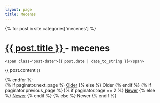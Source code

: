 ```yaml
---
layout: page
title: Mecenes
---
```


<div class="posts">
  {% for post in site.categories['mecenes'] %}
  <div class="post">
    <h1 class="post-title">
      <a href="{{ post.url }}">
        {{ post.title }}
      </a>
      <span class="gu">- mecenes</span>
    </h1>

    <span class="post-date">{{ post.date | date_to_string }}</span>

  {{ post.content }}
  </div>
  {% endfor %}
</div>

<div class="pagination">
  {% if paginator.next_page %}
    <a class="pagination-item older" href="/page{{paginator.next_page}}">Older</a>
  {% else %}
    <span class="pagination-item older">Older</span>
  {% endif %}
  {% if paginator.previous_page %}
    {% if paginator.page == 2 %}
      <a class="pagination-item newer" href="/">Newer</a>
    {% else %}
      <a class="pagination-item newer" href="/page{{paginator.previous_page}}">Newer</a>
    {% endif %}
  {% else %}
    <span class="pagination-item newer">Newer</span>
  {% endif %}
</div>

